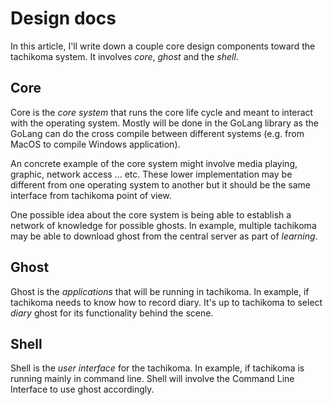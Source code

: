 # Design docs

In this article, I'll write down a couple core design components toward the tachikoma
system. It involves *core*, *ghost* and the *shell*.

## Core

Core is the _core system_ that runs the core life cycle and meant to interact with
the operating system. Mostly will be done in the GoLang library as the GoLang can
do the cross compile between different systems (e.g. from MacOS to compile Windows
application).

An concrete example of the core system might involve media playing, graphic,
network access ... etc. These lower implementation may be different from one
operating system to another but it should be the same interface from tachikoma
point of view.

One possible idea about the core system is being able to establish a network of
knowledge for possible ghosts. In example, multiple tachikoma may be able to
download ghost from the central server as part of _learning_.

## Ghost

Ghost is the _applications_ that will be running in tachikoma. In example, if
tachikoma needs to know how to record diary. It's up to tachikoma to select *diary*
ghost for its functionality behind the scene.

## Shell

Shell is the _user interface_ for the tachikoma. In example, if tachikoma is
running mainly in command line. Shell will involve the Command Line Interface to
use ghost accordingly.

